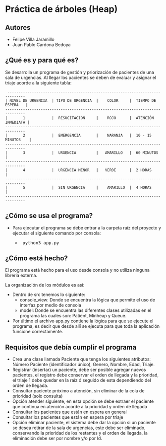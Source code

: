 # Práctica de árboles (Heap)

## Autores

- Felipe Villa Jaramillo
- Juan Pablo Cardona Bedoya

## ¿Qué es y para qué es?

Se desarrolla un programa de gestión y priorización de pacientes de una sala de urgencias.
Al llegar los pacientes se deben de evaluar y asignar el triaje acorde a la siguiente tabla:

     ------------------------------------------------------------------------------
    | NIVEL DE URGENCIA  | TIPO DE URGENCIA  |    COLOR     |  TIEMPO DE ESPERA   |
    -------------------------------------------------------------------------------
    |       1            |  RESUCITACION     |    ROJO      |  ATENCIÓN INMEDIATA |
    -------------------------------------------------------------------------------
    |       2            |  EMERGENCIA       |    NARANJA   |  10 - 15 MINUTOS    |
    -------------------------------------------------------------------------------
    |       3            |  URGENCIA         |   AMARILLO   |  60 MINUTOS         |
    -------------------------------------------------------------------------------
    |       4            |  URGENCIA MENOR   |   VERDE      |  2 HORAS            |
    -------------------------------------------------------------------------------
    |       5            |  SIN URGENCIA     |    AMARILLO  |  4 HORAS            |
    -------------------------------------------------------------------------------
## ¿Cómo se usa el programa?
- Para ejecutar el programa se debe entrar a la carpeta raíz del proyecto y ejecutar el siguiente comando por consola:
    - <pre> python3 app.py </pre>

## ¿Cómo está hecho?

El programa está hecho para el uso desde consola y no utiliza ninguna libreria externa.

La organización de los módulos es así:
 - Dentro de src tenemos lo siguiente:
   - console_view: Donde se encuentra la lógica que permite el uso de interfaz por medio de consola
   - model: Donde se encuentra las diferentes clases utilizadas en el programa las cuales son: Patient, Minheap y Queue.
 - Por último el archivo app.py contiene la lógica para que se ejecute el programa, es decir que desde allí se ejecuta para que toda la aplicación funcione correctamente.

## Requisitos que debía cumplir el programa

- Crea una clase llamada Paciente que tenga los siguientes atributos: Número Paciente (identificador único), Genero, Nombre, Edad, Triaje.
- Registrar (insertar) un paciente, debe ser posible agregar nuevos pacientes, el
registro debe conservar el orden de llegada y la prioridad, el triaje 1 debe quedar
en la raíz ó seguido de esta dependiendo del orden de llegada.
- Consultar paciente próximo a atención, sin eliminar de la cola de prioridad (solo
consulta)
- Opción atender siguiente, en esta opción se debe extraer el paciente que
continua en atención acorde a la prioridad y orden de llegada
- Consultar los pacientes que están en espera en general
- Consultar los pacientes que están en espera por triaje
- Opción eliminar paciente, el sistema debe dar la opción si un paciente se desea
retirar de la sala de urgencias, este debe ser eliminado, conservando la
prioridad de los restantes y el orden de llegada, la eliminación debe ser por
nombre y/o por Id.